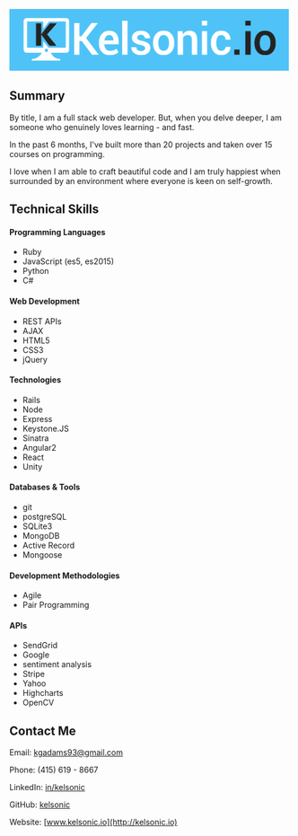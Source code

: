 ![Kelsonic](/app/assets/images/readme-logo.png)

## Summary

By title, I am a full stack web developer. But, when you delve deeper, I am someone who genuinely loves learning - and fast. 

In the past 6 months, I've built more than 20 projects and taken over 15 courses on programming.

I love when I am able to craft beautiful code and I am truly happiest when surrounded by an environment where everyone is keen on self-growth.

## Technical Skills

#### Programming Languages

* Ruby
* JavaScript (es5, es2015)
* Python
* C#

#### Web Development

* REST APIs
* AJAX
* HTML5
* CSS3
* jQuery

#### Technologies

* Rails
* Node
* Express
* Keystone.JS
* Sinatra
* Angular2
* React
* Unity

#### Databases & Tools

* git
* postgreSQL
* SQLite3
* MongoDB
* Active Record
* Mongoose

#### Development Methodologies

* Agile
* Pair Programming

#### APIs

* SendGrid
* Google
* sentiment analysis
* Stripe
* Yahoo
* Highcharts
* OpenCV

## Contact Me

Email: kgadams93@gmail.com

Phone: (415) 619 - 8667

LinkedIn: [in/kelsonic](www.linkedin.com/in/kelsonic)

GitHub: [kelsonic](www.github.com/kelsonic)

Website: [www.kelsonic.io](http://kelsonic.io)
